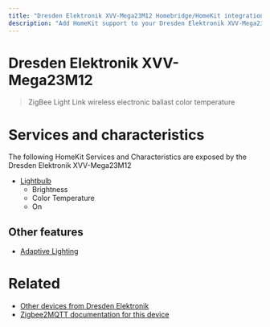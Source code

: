 ```yaml
---
title: "Dresden Elektronik XVV-Mega23M12 Homebridge/HomeKit integration"
description: "Add HomeKit support to your Dresden Elektronik XVV-Mega23M12, using Homebridge, Zigbee2MQTT and homebridge-z2m."
---
```

<!---
This file has been GENERATED using src/docgen/docgen.ts
DO NOT EDIT THIS FILE MANUALLY!
-->
# Dresden Elektronik XVV-Mega23M12
> ZigBee Light Link wireless electronic ballast color temperature


# Services and characteristics
The following HomeKit Services and Characteristics are exposed by
the Dresden Elektronik XVV-Mega23M12

* [Lightbulb](../../light.md)
  * Brightness
  * Color Temperature
  * On


## Other features
* [Adaptive Lighting](../../light.md)


# Related
* [Other devices from Dresden Elektronik](../index.md#dresden_elektronik)
* [Zigbee2MQTT documentation for this device](https://www.zigbee2mqtt.io/devices/XVV-Mega23M12.html)